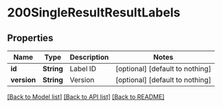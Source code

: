 # 200SingleResultResultLabels


## Properties
Name | Type | Description | Notes
------------ | ------------- | ------------- | -------------
**id** | **String** | Label ID | [optional] [default to nothing]
**version** | **String** | Version | [optional] [default to nothing]


[[Back to Model list]](../README.md#models) [[Back to API list]](../README.md#api-endpoints) [[Back to README]](../README.md)


